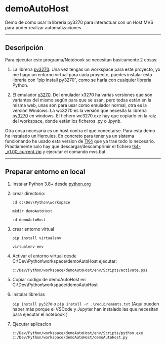 # demoAutoHost
Demo de como usar la libreria py3270 para interactuar con un Host MVS para poder realizar automatizaciones

---

## Descripción

Para ejecutar este programa/Notebook se necesitan basicamente 2 cosas:

1. La librería [py3270](https://github.com/py3270/py3270). Una vez tengas un workspace para este proyecto, yo me hago un entorno virtual para cada proyecto, puedes instalar esta librería con “pip install py3270”, como se haría con cualquier librería Python.

2. El emulador [x3270](http://x3270.bgp.nu/). Del emulador x3270 ha varias versiones que son variantes del mismo según para que se usan, pero todas están en la misma web, unas son para usar como emulador normal, otra es la versión Windows. La wc3270 es la versión que necesita la librería [py3270](https://github.com/py3270/py3270) en windows. El fichero wc3270.exe hay que copiarlo en la raíz del workspace, donde están los ficheros .py o .ipynb. 

Otra cosa necesaria es un host contra el que conectarse. Para esta demo he instalado un Hercules. En concreto para tener ya un sistema funcionando he usado esta version de [TK4](https://wotho.ethz.ch/tk4-/) que ya trae todo lo necesario. Practiamente solo hay que descargar/descomprimir el fichero [tk4-_v1.00_current.zip](https://wotho.ethz.ch/tk4-/tk4-_v1.00_current.zip) y ejecutar el comando mvs.bat.


---

## Preparar entorno en local

1. Instalar Python 3.8+ desde [python.org](https://www.python.org/downloads/)

2. crear directorio:

	`cd c:\Dev\Python\workspace`
	
	`mkdir demoAutoHost`
	
	`cd demoAutoHost`
	
3. crear entorno virtual
	
	`pip install virtualenv`
	
	`virtualenv env`
	
4. Activar el entorno virtual
	desde C:\Dev\Python\workspace\demoAutoHost ejecutar:
	
	`c:/Dev/Python/workspace/demoAutoHost/env/Scripts/activate.ps1`
	
5. Copiar codigo de demoAutoHost en C:\Dev\Python\workspace\demoAutoHost

6. instalar librerias

    `pip install py3270`
    o
	`pip install -r .\requirements.txt` (Aquí pueden haber más porque el VSCode y Jupyter han instalado las que necesitan para ejecutar el notebook )
	
7. Ejecutar aplicacion

	`c:/Dev/Python/workspace/demoAutoHost/env/Scripts/python.exe c:/Dev/Python/workspace/demoAutoHost/demoAutoHost.py`

